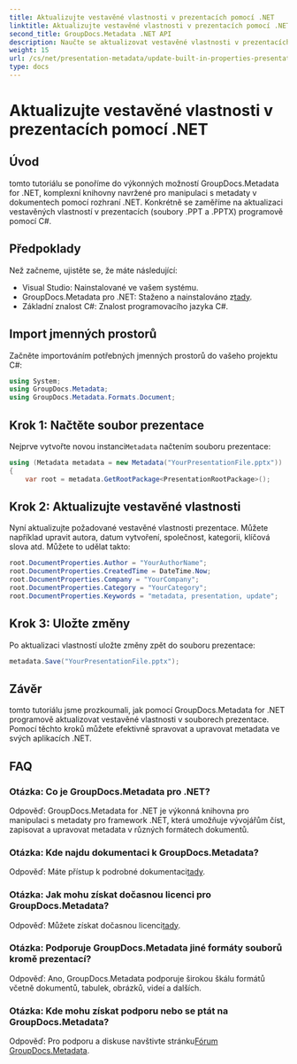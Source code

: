 ```yaml
---
title: Aktualizujte vestavěné vlastnosti v prezentacích pomocí .NET
linktitle: Aktualizujte vestavěné vlastnosti v prezentacích pomocí .NET
second_title: GroupDocs.Metadata .NET API
description: Naučte se aktualizovat vestavěné vlastnosti v prezentacích pomocí .NET pomocí GroupDocs.Metadata, všestranné knihovny pro manipulaci s metadaty.
weight: 15
url: /cs/net/presentation-metadata/update-built-in-properties-presentations/
type: docs
---
```

# Aktualizujte vestavěné vlastnosti v prezentacích pomocí .NET

## Úvod
tomto tutoriálu se ponoříme do výkonných možností GroupDocs.Metadata for .NET, komplexní knihovny navržené pro manipulaci s metadaty v dokumentech pomocí rozhraní .NET. Konkrétně se zaměříme na aktualizaci vestavěných vlastností v prezentacích (soubory .PPT a .PPTX) programově pomocí C#.
## Předpoklady
Než začneme, ujistěte se, že máte následující:
- Visual Studio: Nainstalované ve vašem systému.
-  GroupDocs.Metadata pro .NET: Staženo a nainstalováno z[tady](https://releases.groupdocs.com/metadata/net/).
- Základní znalost C#: Znalost programovacího jazyka C#.

## Import jmenných prostorů
Začněte importováním potřebných jmenných prostorů do vašeho projektu C#:
```csharp
using System;
using GroupDocs.Metadata;
using GroupDocs.Metadata.Formats.Document;
```
## Krok 1: Načtěte soubor prezentace
 Nejprve vytvořte novou instanci`Metadata` načtením souboru prezentace:
```csharp
using (Metadata metadata = new Metadata("YourPresentationFile.pptx"))
{
    var root = metadata.GetRootPackage<PresentationRootPackage>();
```
## Krok 2: Aktualizujte vestavěné vlastnosti
Nyní aktualizujte požadované vestavěné vlastnosti prezentace. Můžete například upravit autora, datum vytvoření, společnost, kategorii, klíčová slova atd. Můžete to udělat takto:
```csharp
root.DocumentProperties.Author = "YourAuthorName";
root.DocumentProperties.CreatedTime = DateTime.Now;
root.DocumentProperties.Company = "YourCompany";
root.DocumentProperties.Category = "YourCategory";
root.DocumentProperties.Keywords = "metadata, presentation, update";
```
## Krok 3: Uložte změny
Po aktualizaci vlastností uložte změny zpět do souboru prezentace:
```csharp
metadata.Save("YourPresentationFile.pptx");
```

## Závěr
tomto tutoriálu jsme prozkoumali, jak pomocí GroupDocs.Metadata for .NET programově aktualizovat vestavěné vlastnosti v souborech prezentace. Pomocí těchto kroků můžete efektivně spravovat a upravovat metadata ve svých aplikacích .NET.

## FAQ
### Otázka: Co je GroupDocs.Metadata pro .NET?
Odpověď: GroupDocs.Metadata for .NET je výkonná knihovna pro manipulaci s metadaty pro framework .NET, která umožňuje vývojářům číst, zapisovat a upravovat metadata v různých formátech dokumentů.
### Otázka: Kde najdu dokumentaci k GroupDocs.Metadata?
 Odpověď: Máte přístup k podrobné dokumentaci[tady](https://tutorials.groupdocs.com/metadata/net/).
### Otázka: Jak mohu získat dočasnou licenci pro GroupDocs.Metadata?
 Odpověď: Můžete získat dočasnou licenci[tady](https://purchase.groupdocs.com/temporary-license/).
### Otázka: Podporuje GroupDocs.Metadata jiné formáty souborů kromě prezentací?
Odpověď: Ano, GroupDocs.Metadata podporuje širokou škálu formátů včetně dokumentů, tabulek, obrázků, videí a dalších.
### Otázka: Kde mohu získat podporu nebo se ptát na GroupDocs.Metadata?
 Odpověď: Pro podporu a diskuse navštivte stránku[Fórum GroupDocs.Metadata](https://forum.groupdocs.com/c/metadata/14).